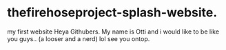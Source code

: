 # thefirehoseproject-splash-website.
my first website
Heya Githubers.
 My name is Otti and i would like to 
 be like you guys..
 (a looser and a nerd)
 lol see you ontop.
